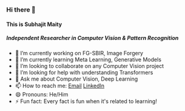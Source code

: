 ### Hi there 👋

#### This is Subhajit Maity
##### Independent Researcher in Computer Vision & Pattern Recognition
<!--
**MaitySubhajit/MaitySubhajit** is a ✨ _special_ ✨ repository because its `README.md` (this file) appears on your GitHub profile.

Here are some ideas to get you started:
-->

- 🔭 I’m currently working on FG-SBIR, Image Forgery
- 🌱 I’m currently learning Meta Learning, Generative Models
- 👯 I’m looking to collaborate on any Computer Vision project
- 🤔 I’m looking for help with understanding Transformers
- 💬 Ask me about Computer Vision, Deep Learning
- 📫 How to reach me: [Email](mailto:smaity.jgec18@gmail.com) [LinkedIn](https://www.linkedin.com/in/subhajit1996maity/)
- 😄 Pronouns: He/Him
- ⚡ Fun fact: Every fact is fun when it's related to learning!

